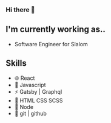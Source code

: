### Hi there 👋  

## I'm currently working as..
- Software Engineer for Slalom

## Skills
-  🌐 React
- :wolf: Javascript
- :zap: Gatsby | Graphql 
- :art: HTML CSS SCSS
- :space_invader: Node
- :gem: git | github
